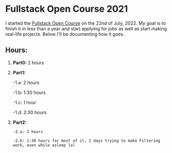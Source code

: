 # Fullstack Open Course 2021

  

I started the [Fullstack Open Course](https://fullstackopen.com/en/) on the 22nd of July, 2022.
My goal is to finish it in less than a year and start applying for jobs as well as start making real-life projects.
Below I'll be documenting how it goes.

  

## Hours:

1.  **Part0:** 2 hours

2.   **Part1:** 

		-1.a: 2 hours

		-1.b: 1:30 hours

		-1.c: 1 hour

		-1.d: 2:30 hours

3.  **Part2:** 

		-2.a: 2 hours

		-2.b: 1:30 hours for most of it, 2 days trying to make Filtering work, even while asleep lol
